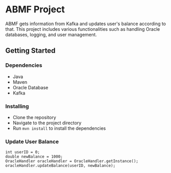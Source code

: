 # ABMF Project

ABMF gets information from Kafka and updates user's balance according to that. This project includes various functionalities such as handling Oracle databases, logging, and user management.

## Getting Started

### Dependencies

* Java
* Maven
* Oracle Database
* Kafka

### Installing

* Clone the repository
* Navigate to the project directory
* Run `mvn install` to install the dependencies

### Update User Balance

```
int userID = 0;
double newBalance = 1000;
OracleHandler oracleHandler = OracleHandler.getInstance();
oracleHandler.updateBalance(userID, newBalance);
```
